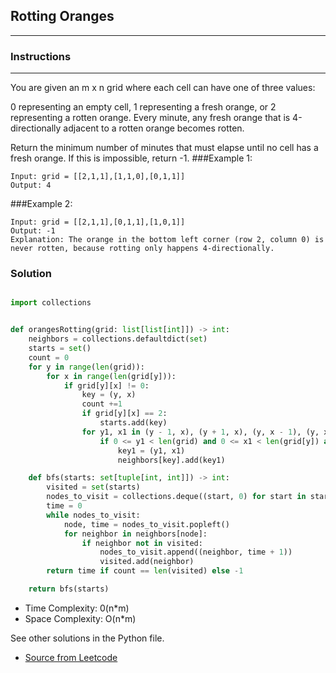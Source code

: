 ## Rotting Oranges

---
### Instructions

---
You are given an m x n grid where each cell can have one of three values:

0 representing an empty cell,
1 representing a fresh orange, or
2 representing a rotten orange.
Every minute, any fresh orange that is 4-directionally adjacent to a rotten orange becomes rotten.

Return the minimum number of minutes that must elapse until no cell has a fresh orange. If this is impossible, return -1.
###Example 1:
```
Input: grid = [[2,1,1],[1,1,0],[0,1,1]]
Output: 4
```
###Example 2:
```
Input: grid = [[2,1,1],[0,1,1],[1,0,1]]
Output: -1
Explanation: The orange in the bottom left corner (row 2, column 0) is never rotten, because rotting only happens 4-directionally.

```

### Solution

```py

import collections


def orangesRotting(grid: list[list[int]]) -> int:
    neighbors = collections.defaultdict(set)
    starts = set()
    count = 0
    for y in range(len(grid)):
        for x in range(len(grid[y])):
            if grid[y][x] != 0:
                key = (y, x)
                count +=1
                if grid[y][x] == 2:
                    starts.add(key)
                for y1, x1 in (y - 1, x), (y + 1, x), (y, x - 1), (y, x + 1):
                    if 0 <= y1 < len(grid) and 0 <= x1 < len(grid[y]) and grid[y1][x1] != 0:
                        key1 = (y1, x1)
                        neighbors[key].add(key1)

    def bfs(starts: set[tuple[int, int]]) -> int:
        visited = set(starts)
        nodes_to_visit = collections.deque((start, 0) for start in starts)
        time = 0
        while nodes_to_visit:
            node, time = nodes_to_visit.popleft()
            for neighbor in neighbors[node]:
                if neighbor not in visited:
                    nodes_to_visit.append((neighbor, time + 1))
                    visited.add(neighbor)
        return time if count == len(visited) else -1

    return bfs(starts)


```

* Time Complexity: 0(n*m)
* Space Complexity: O(n*m)


See other solutions in the Python file.


* [Source from Leetcode](https://leetcode.com/problems/rotting-oranges/?envType=study-plan-v2&envId=leetcode-75)